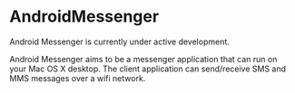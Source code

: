 # AndroidMessenger

Android Messenger is currently under active development.

Android Messenger aims to be a messenger application that can run on your Mac OS X desktop. The client application can send/receive SMS and MMS messages over a wifi network.